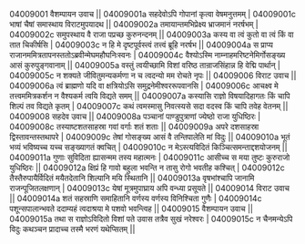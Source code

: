 04009001  वैशम्पायन उवाच ||
04009001a सहदेवोऽपि गोपानां कृत्वा वेषमनुत्तमम् |
04009001c भाषां चैषां समास्थाय विराटमुपयादथ ||
04009002a तमायान्तमभिप्रेक्ष्य भ्राजमानं नरर्षभम् |
04009002c समुपस्थाय वै राजा पप्रच्छ कुरुनन्दनम् ||
04009003a कस्य वा त्वं कुतो वा त्वं किं वा तात चिकीर्षसि |
04009003c न हि मे दृष्टपूर्वस्त्वं तत्त्वं ब्रूहि नरर्षभ ||
04009004a स प्राप्य राजानममित्रतापनस्ततोऽब्रवीन्मेघमहौघनिःस्वनः |
04009004c वैश्योऽस्मि नाम्नाहमरिष्टनेमिर्गोसङ्ख्य आसं कुरुपुङ्गवानाम् ||
04009005a वस्तुं त्वयीच्छामि विशां वरिष्ठ तान्राजसिंहान्न हि वेद्मि पार्थान् |
04009005c न शक्यते जीवितुमन्यकर्मणा न च त्वदन्यो मम रोचते नृपः ||
04009006  विराट उवाच ||
04009006a त्वं ब्राह्मणो यदि वा क्षत्रियोऽसि समुद्रनेमीश्वररूपवानसि |
04009006c आचक्ष्व मे तत्त्वममित्रकर्शन न वैश्यकर्म त्वयि विद्यते समम् ||
04009007a कस्यासि राज्ञो विषयादिहागतः किं चापि शिल्पं तव विद्यते कृतम् |
04009007c कथं त्वमस्मासु निवत्स्यसे सदा वदस्व किं चापि तवेह वेतनम् ||
04009008  सहदेव उवाच ||
04009008a पञ्चानां पाण्डुपुत्राणां ज्येष्ठो राजा युधिष्ठिरः |
04009008c तस्याष्टशतसाहस्रा गवां वर्गाः शतं शताः ||
04009009a अपरे दशसाहस्रा द्विस्तावन्तस्तथापरे |
04009009c तेषां गोसङ्ख्य आसं वै तन्तिपालेति मां विदुः ||
04009010a भूतं भव्यं भविष्यच्च यच्च सङ्ख्यागतं क्वचित् |
04009010c न मेऽस्त्यविदितं किञ्चित्समन्ताद्दशयोजनम् ||
04009011a गुणाः सुविदिता ह्यासन्मम तस्य महात्मनः |
04009011c आसीच्च स मया तुष्टः कुरुराजो युधिष्ठिरः ||
04009012a क्षिप्रं हि गावो बहुला भवन्ति न तासु रोगो भवतीह कश्चित् |
04009012c तैस्तैरुपायैर्विदितं मयैतदेतानि शिल्पानि मयि स्थितानि ||
04009013a वृषभांश्चापि जानामि राजन्पूजितलक्षणान् |
04009013c येषां मूत्रमुपाघ्राय अपि वन्ध्या प्रसूयते ||
04009014  विराट उवाच ||
04009014a शतं सहस्राणि समाहितानि वर्णस्य वर्णस्य विनिश्चिता गुणैः |
04009014c पशून्सपालान्भवते ददाम्यहं त्वदाश्रया मे पशवो भवन्त्विह ||
04009015  वैशम्पायन उवाच ||
04009015a तथा स राज्ञोऽविदितो विशां पते उवास तत्रैव सुखं नरेश्वरः |
04009015c न चैनमन्येऽपि विदुः कथञ्चन प्रादाच्च तस्मै भरणं यथेप्सितम् ||

